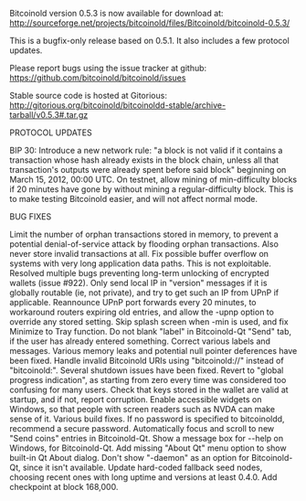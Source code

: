 Bitcoinold version 0.5.3 is now available for download at:
http://sourceforge.net/projects/bitcoinold/files/Bitcoinold/bitcoinold-0.5.3/

This is a bugfix-only release based on 0.5.1.
It also includes a few protocol updates.

Please report bugs using the issue tracker at github:
https://github.com/bitcoinold/bitcoinold/issues

Stable source code is hosted at Gitorious:
http://gitorious.org/bitcoinold/bitcoinoldd-stable/archive-tarball/v0.5.3#.tar.gz

PROTOCOL UPDATES

BIP 30: Introduce a new network rule: "a block is not valid if it contains a transaction whose hash already exists in the block chain, unless all that transaction's outputs were already spent before said block" beginning on March 15, 2012, 00:00 UTC.
On testnet, allow mining of min-difficulty blocks if 20 minutes have gone by without mining a regular-difficulty block. This is to make testing Bitcoinold easier, and will not affect normal mode.

BUG FIXES

Limit the number of orphan transactions stored in memory, to prevent a potential denial-of-service attack by flooding orphan transactions. Also never store invalid transactions at all.
Fix possible buffer overflow on systems with very long application data paths. This is not exploitable.
Resolved multiple bugs preventing long-term unlocking of encrypted wallets
(issue #922).
Only send local IP in "version" messages if it is globally routable (ie, not private), and try to get such an IP from UPnP if applicable.
Reannounce UPnP port forwards every 20 minutes, to workaround routers expiring old entries, and allow the -upnp option to override any stored setting.
Skip splash screen when -min is used, and fix Minimize to Tray function.
Do not blank "label" in Bitcoinold-Qt "Send" tab, if the user has already entered something.
Correct various labels and messages.
Various memory leaks and potential null pointer deferences have been fixed.
Handle invalid Bitcoinold URIs using "bitcoinold://" instead of "bitcoinold:".
Several shutdown issues have been fixed.
Revert to "global progress indication", as starting from zero every time was considered too confusing for many users.
Check that keys stored in the wallet are valid at startup, and if not, report corruption.
Enable accessible widgets on Windows, so that people with screen readers such as NVDA can make sense of it.
Various build fixes.
If no password is specified to bitcoinoldd, recommend a secure password.
Automatically focus and scroll to new "Send coins" entries in Bitcoinold-Qt.
Show a message box for --help on Windows, for Bitcoinold-Qt.
Add missing "About Qt" menu option to show built-in Qt About dialog.
Don't show "-daemon" as an option for Bitcoinold-Qt, since it isn't available.
Update hard-coded fallback seed nodes, choosing recent ones with long uptime and versions at least 0.4.0.
Add checkpoint at block 168,000.

